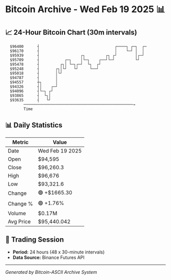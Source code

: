 # Bitcoin Archive - Wed Feb 19 2025 📊

## 📈 24-Hour Bitcoin Chart (30m intervals)

```
  $96400      ┤                                 ┌────┐ ┌─┐  ┌─ 
  $96170      ┤                                 │    └─┘ │  │  
  $95939      ┤                  ┌┐         ┌┐ ┌┘        │┌─┘  
  $95709      ┤           ┌─┐    │└─┐    ┌──┘└─┘         └┘    
  $95478      ┤         ┌┐│ └─┐┌─┘  └┐  ┌┘                     
  $95248      ┤       ┌┐│└┘   └┘     └──┘                      
  $95018      ┤       │└┘                                      
  $94787      ┤       │                                        
  $94557      ┼┐      │                                        
  $94326      ┤│    ┌─┘                                        
  $94096      ┤└─┐ ┌┘                                          
  $93865      ┤  └┐│                                           
  $93635      ┤   └┘                                           
        ────────────────────────────────────────────────→
        Time
```

## 📊 Daily Statistics

| Metric | Value |
|--------|-------|
| Date | Wed Feb 19 2025 |
| Open | $94,595 |
| Close | $96,260.3 |
| High | $96,676 |
| Low | $93,321.6 |
| Change | 🟢 +$1665.30 |
| Change % | 🟢 +1.76% |
| Volume | $0.17M |
| Avg Price | $95,440.042 |

## 📅 Trading Session

- **Period:** 24 hours (48 x 30-minute intervals)
- **Data Source:** Binance Futures API

---
*Generated by Bitcoin-ASCII Archive System*
